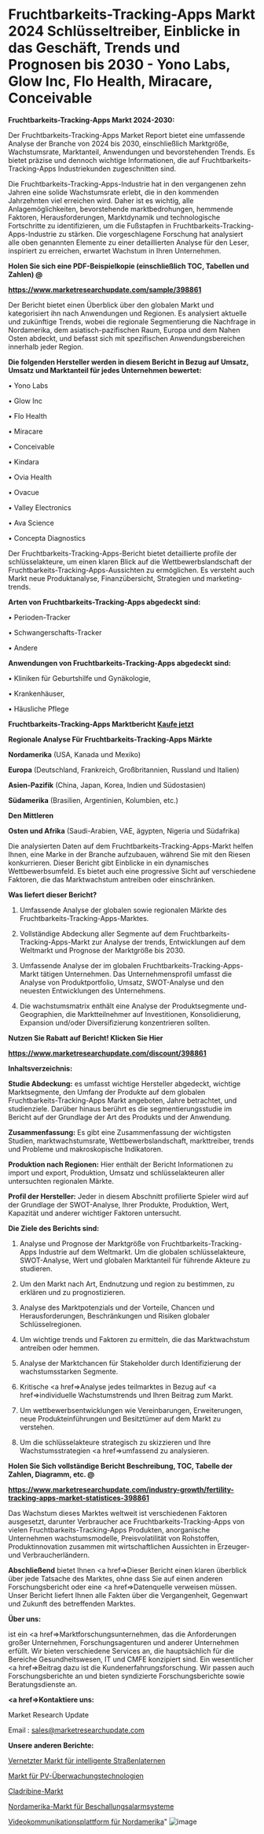 # Fruchtbarkeits-Tracking-Apps Markt 2024 Schlüsseltreiber, Einblicke in das Geschäft, Trends und Prognosen bis 2030 - Yono Labs, Glow Inc, Flo Health, Miracare, Conceivable

<strong>Fruchtbarkeits-Tracking-Apps Markt 2024-2030:</strong>

Der Fruchtbarkeits-Tracking-Apps Market Report bietet eine umfassende Analyse der Branche von 2024 bis 2030, einschließlich Marktgröße, Wachstumsrate, Marktanteil, Anwendungen und bevorstehenden Trends. Es bietet präzise und dennoch wichtige Informationen, die auf Fruchtbarkeits-Tracking-Apps Industriekunden zugeschnitten sind.

Die Fruchtbarkeits-Tracking-Apps-Industrie hat in den vergangenen zehn Jahren eine solide Wachstumsrate erlebt, die in den kommenden Jahrzehnten viel erreichen wird. Daher ist es wichtig, alle Anlagemöglichkeiten, bevorstehende marktbedrohungen, hemmende Faktoren, Herausforderungen, Marktdynamik und technologische Fortschritte zu identifizieren, um die Fußstapfen in Fruchtbarkeits-Tracking-Apps-Industrie zu stärken. Die vorgeschlagene Forschung hat analysiert alle oben genannten Elemente zu einer detaillierten Analyse für den Leser, inspiriert zu erreichen, erwartet Wachstum in Ihren Unternehmen.



<strong>Holen Sie sich eine PDF-Beispielkopie (einschließlich TOC, Tabellen und Zahlen) @
</strong>

<strong><a href=https://www.marketresearchupdate.com/sample/398861>

<strong>https://www.marketresearchupdate.com/sample/398861</u></font></a></strong></strong>

Der Bericht bietet einen Überblick über den globalen Markt und kategorisiert ihn nach Anwendungen und Regionen. Es analysiert aktuelle und zukünftige Trends, wobei die regionale Segmentierung die Nachfrage in Nordamerika, dem asiatisch-pazifischen Raum, Europa und dem Nahen Osten abdeckt, und befasst sich mit spezifischen Anwendungsbereichen innerhalb jeder Region.



<strong>Die folgenden Hersteller werden in diesem Bericht in Bezug auf Umsatz, Umsatz und Marktanteil für jedes Unternehmen bewertet:</strong>

• Yono Labs

• Glow Inc

• Flo Health

• Miracare

• Conceivable

• Kindara

• Ovia Health

• Ovacue

• Valley Electronics

• Ava Science

• Concepta Diagnostics

Der Fruchtbarkeits-Tracking-Apps-Bericht bietet detaillierte profile der schlüsselakteure, um einen klaren Blick auf die Wettbewerbslandschaft der Fruchtbarkeits-Tracking-Apps-Aussichten zu ermöglichen. Es versteht auch Markt neue Produktanalyse, Finanzübersicht, Strategien und marketing-trends.



<strong>Arten von Fruchtbarkeits-Tracking-Apps abgedeckt sind:</strong>

• Perioden-Tracker

• Schwangerschafts-Tracker

• Andere



<strong>Anwendungen von Fruchtbarkeits-Tracking-Apps abgedeckt sind:</strong>

• Kliniken für Geburtshilfe und Gynäkologie,

• Krankenhäuser,

• Häusliche Pflege



<strong>Fruchtbarkeits-Tracking-Apps Marktbericht <a href=https://www.marketresearchupdate.com/buynow/398861>Kaufe jetzt</a></strong>



<strong>Regionale Analyse Für Fruchtbarkeits-Tracking-Apps Märkte</strong>



<strong>Nordamerika</strong> (USA, Kanada und Mexiko)



<strong>Europa</strong> (Deutschland, Frankreich, Großbritannien, Russland und Italien)



<strong>Asien-Pazifik</strong> (China, Japan, Korea, Indien und Südostasien)



<strong>Südamerika</strong> (Brasilien, Argentinien, Kolumbien, etc.)



<strong>Den Mittleren</strong> 

<strong>Osten und Afrika</strong> (Saudi-Arabien, VAE, ägypten, Nigeria und Südafrika)

Die analysierten Daten auf dem Fruchtbarkeits-Tracking-Apps-Markt helfen Ihnen, eine Marke in der Branche aufzubauen, während Sie mit den Riesen konkurrieren. Dieser Bericht gibt Einblicke in ein dynamisches Wettbewerbsumfeld. Es bietet auch eine progressive Sicht auf verschiedene Faktoren, die das Marktwachstum antreiben oder einschränken.



<strong>Was liefert dieser Bericht?</strong>

1. Umfassende Analyse der globalen sowie regionalen Märkte des Fruchtbarkeits-Tracking-Apps-Marktes.

2. Vollständige Abdeckung aller Segmente auf dem Fruchtbarkeits-Tracking-Apps-Markt zur Analyse der trends, Entwicklungen auf dem Weltmarkt und Prognose der Marktgröße bis 2030.

3. Umfassende Analyse der im globalen Fruchtbarkeits-Tracking-Apps-Markt tätigen Unternehmen. Das Unternehmensprofil umfasst die Analyse von Produktportfolio, Umsatz, SWOT-Analyse und den neuesten Entwicklungen des Unternehmens.

4. Die wachstumsmatrix enthält eine Analyse der Produktsegmente und-Geographien, die Marktteilnehmer auf Investitionen, Konsolidierung, Expansion und/oder Diversifizierung konzentrieren sollten.



<strong>Nutzen Sie Rabatt auf Bericht! Klicken Sie Hier
</strong>

<strong><a href=https://www.marketresearchupdate.com/discount/398861>https://www.marketresearchupdate.com/discount/398861</b></u></font></strong></a>



<strong>Inhaltsverzeichnis:</strong>



<strong>Studie Abdeckung:</strong> es umfasst wichtige Hersteller abgedeckt, wichtige Marktsegmente, den Umfang der Produkte auf dem globalen Fruchtbarkeits-Tracking-Apps Markt angeboten, Jahre betrachtet, und studienziele. Darüber hinaus berührt es die segmentierungsstudie im Bericht auf der Grundlage der Art des Produkts und der Anwendung.



<strong>Zusammenfassung:</strong> Es gibt eine Zusammenfassung der wichtigsten Studien, marktwachstumsrate, Wettbewerbslandschaft, markttreiber, trends und Probleme und makroskopische Indikatoren.



<strong>Produktion nach Regionen:</strong> Hier enthält der Bericht Informationen zu import und export, Produktion, Umsatz und schlüsselakteuren aller untersuchten regionalen Märkte.



<strong>Profil der Hersteller:</strong> Jeder in diesem Abschnitt profilierte Spieler wird auf der Grundlage der SWOT-Analyse, Ihrer Produkte, Produktion, Wert, Kapazität und anderer wichtiger Faktoren untersucht.



<strong>Die Ziele des Berichts sind:</strong>

1) Analyse und Prognose der Marktgröße von Fruchtbarkeits-Tracking-Apps Industrie auf dem Weltmarkt.
Um die globalen schlüsselakteure, SWOT-Analyse, Wert und globalen Marktanteil für führende Akteure zu studieren.

2) Um den Markt nach Art, Endnutzung und region zu bestimmen, zu erklären und zu prognostizieren.

3) Analyse des Marktpotenzials und der Vorteile, Chancen und Herausforderungen, Beschränkungen und Risiken globaler Schlüsselregionen.

4) Um wichtige trends und Faktoren zu ermitteln, die das Marktwachstum antreiben oder hemmen.

5) Analyse der Marktchancen für Stakeholder durch Identifizierung der wachstumsstarken Segmente.

6) Kritische <a href=>Analyse</a> jedes teilmarktes in Bezug auf <a href=>individuelle</a> Wachstumstrends und Ihren Beitrag zum Markt.

7) Um wettbewerbsentwicklungen wie Vereinbarungen, Erweiterungen, neue Produkteinführungen und Besitztümer auf dem Markt zu verstehen.

8) Um die schlüsselakteure strategisch zu skizzieren und Ihre Wachstumsstrategien <a href=>umfassend</a> zu analysieren.



<strong>Holen Sie Sich vollständige Bericht Beschreibung, TOC, Tabelle der Zahlen, Diagramm, etc. @ </strong>

<strong><a href=https://www.marketresearchupdate.com/industry-growth/fertility-tracking-apps-market-statistices-398861>https://www.marketresearchupdate.com/industry-growth/fertility-tracking-apps-market-statistices-398861</a></font></strong>

Das Wachstum dieses Marktes weltweit ist verschiedenen Faktoren ausgesetzt, darunter Verbraucher ace Fruchtbarkeits-Tracking-Apps von vielen Fruchtbarkeits-Tracking-Apps Produkten, anorganische Unternehmen wachstumsmodelle, Preisvolatilität von Rohstoffen, Produktinnovation zusammen mit wirtschaftlichen Aussichten in Erzeuger-und Verbraucherländern.



<strong>Abschließend</strong> bietet Ihnen <a href=>Dieser</a> Bericht einen klaren überblick über jede Tatsache des Marktes, ohne dass Sie auf einen anderen Forschungsbericht oder eine <a href=>Datenquelle</a> verweisen müssen. Unser Bericht liefert Ihnen alle Fakten über die Vergangenheit, Gegenwart und Zukunft des betreffenden Marktes.



<strong>Über uns:</strong>

 ist ein <a href=>Marktfors</a>chungsunternehmen, das die Anforderungen großer Unternehmen, Forschungsagenturen und anderer Unternehmen erfüllt. Wir bieten verschiedene Services an, die hauptsächlich für die Bereiche Gesundheitswesen, IT und CMFE konzipiert sind. Ein wesentlicher <a href=>Beitrag</a> dazu ist die Kundenerfahrungsforschung. Wir passen auch Forschungsberichte an und bieten syndizierte Forschungsberichte sowie Beratungsdienste an.



<strong><a href=>Kontaktiere uns:</a></strong>

Market Research Update

Email : sales@marketresearchupdate.com



<strong>Unsere anderen Berichte:</strong>

<a href=https://www.linkedin.com/pulse/connected-smart-street-light-market>Vernetzter Markt für intelligente Straßenlaternen</a>

<a href=https://www.linkedin.com/pulse/pv-monitoring-technologies-market-analysis>Markt für PV-Überwachungstechnologien</a>

<a href=https://www.linkedin.com/pulse/cladribine-market-outlooks-2023-size-players>Cladribine-Markt</a>

<a href=https://www.linkedin.com/pulse/north-america-public-address-voice-alarm-market>Nordamerika-Markt für Beschallungsalarmsysteme</a>

<a href=https://www.linkedin.com/pulse/north-america-video-communication-platform>Videokommunikationsplattform für Nordamerika</a>"
![image](https://github.com/RushikeshRI/news24analysis/assets/164026548/fe765051-236f-4715-91a9-c9000d8068b3)
